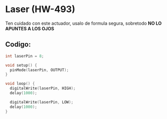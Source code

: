 # Laser (HW-493)

Ten cuidado con este actuador, usalo de formula segura, sobretodo **NO LO APUNTES A LOS OJOS**

## Codigo:

```cpp
int laserPin = 8;

void setup() {
  pinMode(laserPin, OUTPUT);
}

void loop() {
  digitalWrite(laserPin, HIGH);
  delay(1000);

  digitalWrite(laserPin, LOW);
  delay(1000);
}
```